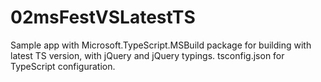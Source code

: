 # 02msFestVSLatestTS

Sample app with Microsoft.TypeScript.MSBuild package for building with latest TS version, with jQuery and jQuery typings. tsconfig.json for TypeScript configuration.


